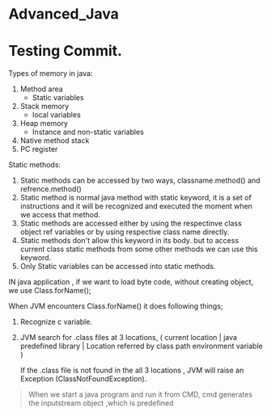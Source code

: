 # Advanced_Java

# Testing Commit.

Types of memory in java:

1. Method area
    - Static variables
2. Stack memory
    - local variables
3. Heap  memory
    - Instance and non-static variables
4. Native method stack
5. PC register

Static methods:

1. Static methods can be accessed by two ways, classname.method() and  refrence.method()
2. Static method is normal java method with static keyword, it is a set of instructions and it will be recognized and executed the moment when we access  that method.
3. Static methods are accessed either by using the respectinve class object ref variables  or by using respective class name directly.
4. Static methods don't allow this keyword in its body. but to access current class static methods from some other methods we can use this keyword.
5. Only Static variables can be accessed into static methods.


IN java application , if we want to load byte code, without creating object, we use Class.forName();

When JVM encounters Class.forName() it does following things;

1. Recognize c variable.
2. JVM search for .class files at 3 locations, ( current location | java predefined library | Location referred by class path environment variable )

    If the .class file is not found in the all 3 locations , JVM will raise an Exception (ClassNotFoundException).
    
    
    
> When we start a java program and run it from CMD, cmd generates the inputstream object ,which is predefined
